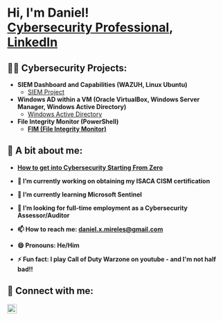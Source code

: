 <h1>Hi, I'm Daniel! <br/><a href="https://github.com/dmireles04">Cybersecurity Professional</a>, <a href="www.linkedin.com/in/daniel-mireles-457038100">LinkedIn</a>

<h2>👨‍💻 Cybersecurity Projects:</h2>

- <b>SIEM Dashboard and Capabilities (WAZUH, Linux Ubuntu)</b>
  - [SIEM Project](https://github.com/dmireles04/SIEM-Lab-Wazuh-)
- <b>Windows AD within a VM (Oracle VirtualBox, Windows Server Manager, Windows Active Directory)</b>
  - [Windows Active Directory](https://github.com/dmireles04/WindowsAD-within-a-VM) <b>
- <b>File Integrity Monitor (PowerShell)</b>
  - [FIM (File Integrity Monitor)](https://github.com/joshmadakor1/PowerShell-Integrity-FIM)


<h2>💬 A bit about me:</h2>

- [How to get into Cybersecurity Starting From Zero](https://www.youtube.com/watch?v=a83ASGn_V_s)

- 🔭 I’m currently working on obtaining my ISACA CISM certification
- 🌱 I’m currently learning Microsoft Sentinel
- 🤔 I’m looking for full-time employment as a Cybersecurity Assessor/Auditor
- 📫 How to reach me: daniel.x.mireles@gmail.com
- 😄 Pronouns: He/Him
- ⚡ Fun fact: I play Call of Duty Warzone on youtube - and I'm not half bad!!

<h2> 🤳 Connect with me:</h2>

[<img align="left" alt="DanielMireles | LinkedIn" width="22px" src="https://cdn.jsdelivr.net/npm/simple-icons@v3/icons/linkedin.svg" />][linkedin]


[linkedin]: www.linkedin.com/in/daniel-mireles-457038100

<!--
**joshmadakor1/joshmadakor1** is a ✨ _special_ ✨ repository because its `README.md` (this file) appears on your GitHub profile.

Here are some ideas to get you started:

- 🔭 I’m currently working on ...
- 🌱 I’m currently learning ...
- 👯 I’m looking to collaborate on ...
- 🤔 I’m looking for help with ...
- 💬 Ask me about ...
- 📫 How to reach me: ...
- 😄 Pronouns: ...
- ⚡ Fun fact: ...
-->
